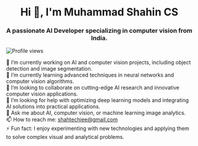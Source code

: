 <h1 align="center">Hi 👋, I'm Muhammad Shahin CS</h1>
<h3 align="center">A passionate AI Developer specializing in computer vision from India.</h3>

<p align="left">
  <img src="https://komarev.com/ghpvc/?username=Muhammad-Shahin-CS" alt="Profile views" />
</p>

<p>
  🔭 I’m currently working on AI and computer vision projects, including object detection and image segmentation.<br>
  🌱 I’m currently learning advanced techniques in neural networks and computer vision algorithms.<br>
  👯 I’m looking to collaborate on cutting-edge AI research and innovative computer vision applications.<br>
  🤔 I’m looking for help with optimizing deep learning models and integrating AI solutions into practical applications.<br>
  💬 Ask me about AI, computer vision, or machine learning image analytics.<br>
  📫 How to reach me: <a href="mailto:shahtechiee@gmail.com">shahtechiee@gmail.com</a><br>
  ⚡ Fun fact: I enjoy experimenting with new technologies and applying them to solve complex visual and analytical problems.
</p>
